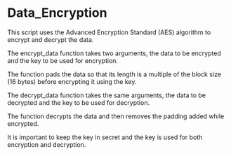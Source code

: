 # Data_Encryption

This script uses the Advanced Encryption Standard (AES) algorithm to encrypt and decrypt the data.

The encrypt_data function takes two arguments, the data to be encrypted and the key to be used for encryption.

The function pads the data so that its length is a multiple of the block size (16 bytes) before encrypting it using the key.

The decrypt_data function takes the same arguments, the data to be decrypted and the key to be used for decryption.

The function decrypts the data and then removes the padding added while encrypted.

It is important to keep the key in secret and the key is used for both encryption and decryption.
